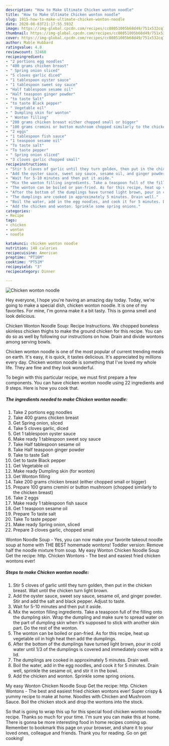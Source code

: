 ```yaml
---
description: "How to Make Ultimate Chicken wonton noodle"
title: "How to Make Ultimate Chicken wonton noodle"
slug: 1915-how-to-make-ultimate-chicken-wonton-noodle
date: 2020-08-03T21:17:55.593Z
image: https://img-global.cpcdn.com/recipes/cc08051005b68d49/751x532cq70/chicken-wonton-noodle-recipe-main-photo.jpg
thumbnail: https://img-global.cpcdn.com/recipes/cc08051005b68d49/751x532cq70/chicken-wonton-noodle-recipe-main-photo.jpg
cover: https://img-global.cpcdn.com/recipes/cc08051005b68d49/751x532cq70/chicken-wonton-noodle-recipe-main-photo.jpg
author: Mable Hubbard
ratingvalue: 4.8
reviewcount: 32468
recipeingredient:
- "2 portions egg noodles"
- "400 grams chicken breast"
- " Spring onion sliced"
- "5 cloves garlic diced"
- "1 tablespoon oyster sauce"
- "1 tablespoon sweet soy sauce"
- "Half tablespoon sesame oil"
- "Half teaspoon ginger powder"
- "to taste Salt"
- "to taste Black pepper"
- " Vegetable oil"
- " Dumpling skin for wonton"
- " Wonton filling"
- "200 grams chicken breast either chopped small or bigger"
- "100 grams cremini or button mushroom chopped similarly to the chicken breast"
- "2 eggs"
- "1 tablespoon fish sauce"
- "1 teaspoon sesame oil"
- "To taste salt"
- "To taste pepper"
- " Spring onion sliced"
- "3 cloves garlic chopped small"
recipeinstructions:
- "Stir 5 cloves of garlic until they turn golden, then put in the chicken breast. Wait until the chicken turn light brown."
- "Add the oyster sauce, sweet soy sauce, sesame oil, and ginger powder. Stir and add the salt and black pepper. Adjust to taste."
- "Wait for 5-10 minutes and then put it aside."
- "Mix the wonton filling ingredients. Take a teaspoon full of the filling onto the dumpling skin. Wrap the dumpling and make sure to spread water on the part of dumpling skin when it’s supposed to stick with another skin part. Do the rest of the wonton."
- "The wonton can be boiled or pan-fried. As for this recipe, heat up vegetable oil in high heat then add the dumplings."
- "After the bottom of the dumplings have turned light brown, pour in cold water until 1/3 of the dumplings is covered and immediately cover with a lid."
- "The dumplings are cooked in approximately 5 minutes. Drain well."
- "Boil the water, add in the egg noodles, and cook it for 5 minutes. Drain well, sprinkle the sesame oil, and stir it in the bowl."
- "Add the chicken and wonton. Sprinkle some spring onions."
categories:
- Recipe
tags:
- chicken
- wonton
- noodle

katakunci: chicken wonton noodle 
nutrition: 148 calories
recipecuisine: American
preptime: "PT16M"
cooktime: "PT51M"
recipeyield: "3"
recipecategory: Dinner

---
```



![Chicken wonton noodle](https://img-global.cpcdn.com/recipes/cc08051005b68d49/751x532cq70/chicken-wonton-noodle-recipe-main-photo.jpg)

Hey everyone, I hope you're having an amazing day today. Today, we're going to make a special dish, chicken wonton noodle. It is one of my favorites. For mine, I'm gonna make it a bit tasty. This is gonna smell and look delicious.

Chicken Wonton Noodle Soup: Recipe Instructions. We chopped boneless skinless chicken thighs to make the ground chicken for this recipe. You can do so as well by following our instructions on how. Drain and divide wontons among serving bowls.

Chicken wonton noodle is one of the most popular of current trending meals on earth. It's easy, it is quick, it tastes delicious. It's appreciated by millions every day. Chicken wonton noodle is something that I've loved my whole life. They are fine and they look wonderful.


To begin with this particular recipe, we must first prepare a few components. You can have chicken wonton noodle using 22 ingredients and 9 steps. Here is how you cook that.

<!--inarticleads1-->

##### The ingredients needed to make Chicken wonton noodle:

1. Take 2 portions egg noodles
1. Take 400 grams chicken breast
1. Get  Spring onion, sliced
1. Take 5 cloves garlic, diced
1. Get 1 tablespoon oyster sauce
1. Make ready 1 tablespoon sweet soy sauce
1. Take Half tablespoon sesame oil
1. Take Half teaspoon ginger powder
1. Take to taste Salt
1. Get to taste Black pepper
1. Get  Vegetable oil
1. Make ready  Dumpling skin (for wonton)
1. Get  Wonton filling
1. Take 200 grams chicken breast (either chopped small or bigger)
1. Prepare 100 grams cremini or button mushroom (chopped similarly to the chicken breast)
1. Take 2 eggs
1. Make ready 1 tablespoon fish sauce
1. Get 1 teaspoon sesame oil
1. Prepare To taste salt
1. Take To taste pepper
1. Make ready  Spring onion, sliced
1. Prepare 3 cloves garlic, chopped small


Wonton Noodle Soup - Yes, you can now make your favorite takeout noodle soup at home with THE BEST homemade wontons! Toddler version: Remove half the noodle mixture from soup. My easy Wonton Chicken Noodle Soup Get the recipe: http. Chicken Wontons - The best and easiest fried chicken wontons ever! 

<!--inarticleads2-->

##### Steps to make Chicken wonton noodle:

1. Stir 5 cloves of garlic until they turn golden, then put in the chicken breast. Wait until the chicken turn light brown.
1. Add the oyster sauce, sweet soy sauce, sesame oil, and ginger powder. Stir and add the salt and black pepper. Adjust to taste.
1. Wait for 5-10 minutes and then put it aside.
1. Mix the wonton filling ingredients. Take a teaspoon full of the filling onto the dumpling skin. Wrap the dumpling and make sure to spread water on the part of dumpling skin when it’s supposed to stick with another skin part. Do the rest of the wonton.
1. The wonton can be boiled or pan-fried. As for this recipe, heat up vegetable oil in high heat then add the dumplings.
1. After the bottom of the dumplings have turned light brown, pour in cold water until 1/3 of the dumplings is covered and immediately cover with a lid.
1. The dumplings are cooked in approximately 5 minutes. Drain well.
1. Boil the water, add in the egg noodles, and cook it for 5 minutes. Drain well, sprinkle the sesame oil, and stir it in the bowl.
1. Add the chicken and wonton. Sprinkle some spring onions.


My easy Wonton Chicken Noodle Soup Get the recipe: http. Chicken Wontons - The best and easiest fried chicken wontons ever! Super crispy &amp; yummy recipe to make at home. Noodles with Chicken and Mushroom Sauce. Boil the chicken stock and drop the wontons into the stock. 

So that is going to wrap this up for this special food chicken wonton noodle recipe. Thanks so much for your time. I'm sure you can make this at home. There is gonna be more interesting food in home recipes coming up. Remember to bookmark this page on your browser, and share it to your loved ones, colleague and friends. Thank you for reading. Go on get cooking!
